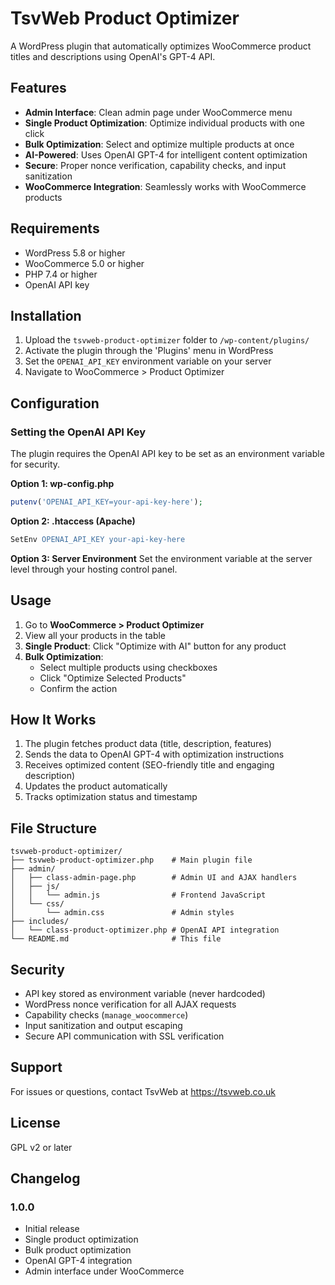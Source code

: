 # TsvWeb Product Optimizer

A WordPress plugin that automatically optimizes WooCommerce product titles and descriptions using OpenAI's GPT-4 API.

## Features

- **Admin Interface**: Clean admin page under WooCommerce menu
- **Single Product Optimization**: Optimize individual products with one click
- **Bulk Optimization**: Select and optimize multiple products at once
- **AI-Powered**: Uses OpenAI GPT-4 for intelligent content optimization
- **Secure**: Proper nonce verification, capability checks, and input sanitization
- **WooCommerce Integration**: Seamlessly works with WooCommerce products

## Requirements

- WordPress 5.8 or higher
- WooCommerce 5.0 or higher
- PHP 7.4 or higher
- OpenAI API key

## Installation

1. Upload the `tsvweb-product-optimizer` folder to `/wp-content/plugins/`
2. Activate the plugin through the 'Plugins' menu in WordPress
3. Set the `OPENAI_API_KEY` environment variable on your server
4. Navigate to WooCommerce > Product Optimizer

## Configuration

### Setting the OpenAI API Key

The plugin requires the OpenAI API key to be set as an environment variable for security.

**Option 1: wp-config.php**
```php
putenv('OPENAI_API_KEY=your-api-key-here');
```

**Option 2: .htaccess (Apache)**
```apache
SetEnv OPENAI_API_KEY your-api-key-here
```

**Option 3: Server Environment**
Set the environment variable at the server level through your hosting control panel.

## Usage

1. Go to **WooCommerce > Product Optimizer**
2. View all your products in the table
3. **Single Product**: Click "Optimize with AI" button for any product
4. **Bulk Optimization**: 
   - Select multiple products using checkboxes
   - Click "Optimize Selected Products"
   - Confirm the action

## How It Works

1. The plugin fetches product data (title, description, features)
2. Sends the data to OpenAI GPT-4 with optimization instructions
3. Receives optimized content (SEO-friendly title and engaging description)
4. Updates the product automatically
5. Tracks optimization status and timestamp

## File Structure

```
tsvweb-product-optimizer/
├── tsvweb-product-optimizer.php    # Main plugin file
├── admin/
│   ├── class-admin-page.php        # Admin UI and AJAX handlers
│   ├── js/
│   │   └── admin.js                # Frontend JavaScript
│   └── css/
│       └── admin.css               # Admin styles
├── includes/
│   └── class-product-optimizer.php # OpenAI API integration
└── README.md                       # This file
```

## Security

- API key stored as environment variable (never hardcoded)
- WordPress nonce verification for all AJAX requests
- Capability checks (`manage_woocommerce`)
- Input sanitization and output escaping
- Secure API communication with SSL verification

## Support

For issues or questions, contact TsvWeb at https://tsvweb.co.uk

## License

GPL v2 or later

## Changelog

### 1.0.0
- Initial release
- Single product optimization
- Bulk product optimization
- OpenAI GPT-4 integration
- Admin interface under WooCommerce
